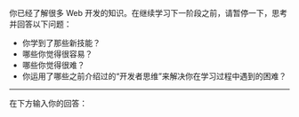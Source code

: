你已经了解很多 Web 开发的知识。在继续学习下一阶段之前，请暂停一下，思考并回答以下问题：

  * 你学到了那些新技能？
  * 哪些你觉得很容易？
  * 哪些你觉得很难？
  * 你运用了哪些之前介绍过的“开发者思维”来解决你在学习过程中遇到的困难？

---

在下方输入你的回答：
  
